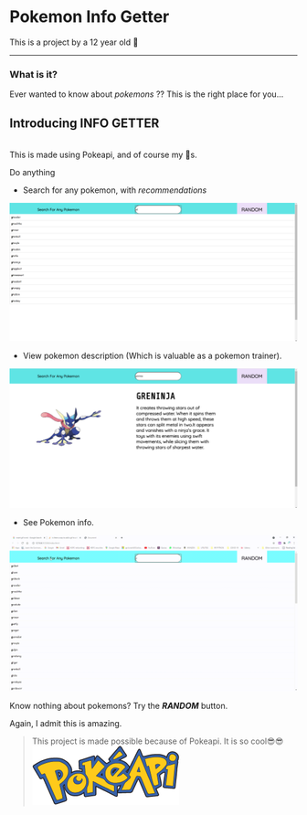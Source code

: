 # Pokemon Info Getter

This is a project by a 12 year old 👦

---

### What is it?

Ever wanted to know about _pokemons_ ?? This is the right place for you...

## Introducing **INFO GETTER**

<br>
This is made using Pokeapi, and of course my 🧠s.

Do anything

- Search for any pokemon, with _recommendations_

![Image](img1.png)

- View pokemon description (Which is valuable as a pokemon trainer).

![Image](img2.png)

- See Pokemon info.

<img src="vid.gif" alt="gif"></img>

Know nothing about pokemons?
Try the **_RANDOM_** button.

Again, I admit this is amazing.

> This project is made possible because of Pokeapi. It is so cool😎😎
> ![Image](https://raw.githubusercontent.com/PokeAPI/media/master/logo/pokeapi_256.png)
